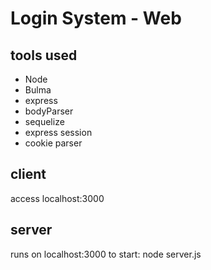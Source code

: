 # Login System - Web
 

## tools used
- Node
- Bulma
- express
- bodyParser
- sequelize
- express session
- cookie parser

## client 
access localhost:3000

## server
runs on localhost:3000
to start: node server.js
